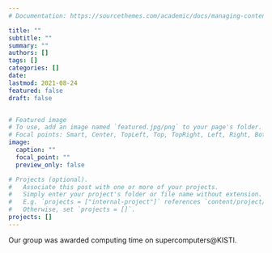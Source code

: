 ```yaml
---
# Documentation: https://sourcethemes.com/academic/docs/managing-content/

title: ""
subtitle: ""
summary: ""
authors: []
tags: []
categories: []
date: 
lastmod: 2021-08-24
featured: false
draft: false


# Featured image
# To use, add an image named `featured.jpg/png` to your page's folder.
# Focal points: Smart, Center, TopLeft, Top, TopRight, Left, Right, BottomLeft, Bottom, BottomRight.
image:
  caption: ""
  focal_point: ""
  preview_only: false

# Projects (optional).
#   Associate this post with one or more of your projects.
#   Simply enter your project's folder or file name without extension.
#   E.g. `projects = ["internal-project"]` references `content/project/deep-learning/index.md`.
#   Otherwise, set `projects = []`.
projects: []
---
```


Our group was awarded computing time on supercomputers@KISTI. 

